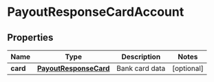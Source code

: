 
# PayoutResponseCardAccount

## Properties
Name | Type | Description | Notes
------------ | ------------- | ------------- | -------------
**card** | [**PayoutResponseCard**](PayoutResponseCard.md) | Bank card data |  [optional]



